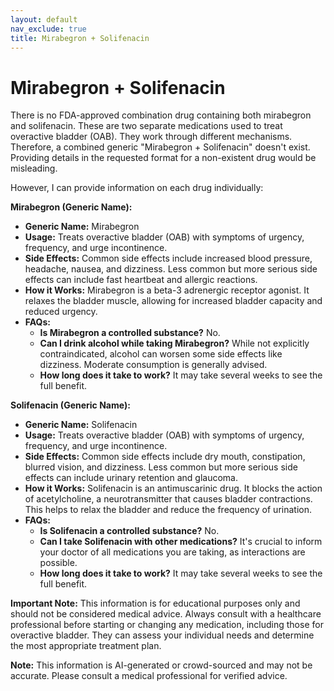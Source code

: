 ```yaml
---
layout: default
nav_exclude: true
title: Mirabegron + Solifenacin
---
```


# Mirabegron + Solifenacin

There is no FDA-approved combination drug containing both mirabegron and solifenacin.  These are two separate medications used to treat overactive bladder (OAB).  They work through different mechanisms.  Therefore, a combined generic "Mirabegron + Solifenacin" doesn't exist.  Providing details in the requested format for a non-existent drug would be misleading.

However, I can provide information on each drug individually:

**Mirabegron (Generic Name):**

* **Generic Name:** Mirabegron
* **Usage:** Treats overactive bladder (OAB) with symptoms of urgency, frequency, and urge incontinence.
* **Side Effects:**  Common side effects include increased blood pressure, headache, nausea, and dizziness.  Less common but more serious side effects can include fast heartbeat and allergic reactions.
* **How it Works:** Mirabegron is a beta-3 adrenergic receptor agonist.  It relaxes the bladder muscle, allowing for increased bladder capacity and reduced urgency.
* **FAQs:**
    * **Is Mirabegron a controlled substance?** No.
    * **Can I drink alcohol while taking Mirabegron?**  While not explicitly contraindicated, alcohol can worsen some side effects like dizziness.  Moderate consumption is generally advised.
    * **How long does it take to work?**  It may take several weeks to see the full benefit.


**Solifenacin (Generic Name):**

* **Generic Name:** Solifenacin
* **Usage:** Treats overactive bladder (OAB) with symptoms of urgency, frequency, and urge incontinence.
* **Side Effects:** Common side effects include dry mouth, constipation, blurred vision, and dizziness. Less common but more serious side effects can include urinary retention and glaucoma.
* **How it Works:** Solifenacin is an antimuscarinic drug. It blocks the action of acetylcholine, a neurotransmitter that causes bladder contractions.  This helps to relax the bladder and reduce the frequency of urination.
* **FAQs:**
    * **Is Solifenacin a controlled substance?** No.
    * **Can I take Solifenacin with other medications?**  It's crucial to inform your doctor of all medications you are taking, as interactions are possible.
    * **How long does it take to work?** It may take several weeks to see the full benefit.


**Important Note:** This information is for educational purposes only and should not be considered medical advice.  Always consult with a healthcare professional before starting or changing any medication, including those for overactive bladder. They can assess your individual needs and determine the most appropriate treatment plan.


**Note:** This information is AI-generated or crowd-sourced and may not be accurate. Please consult a medical professional for verified advice.